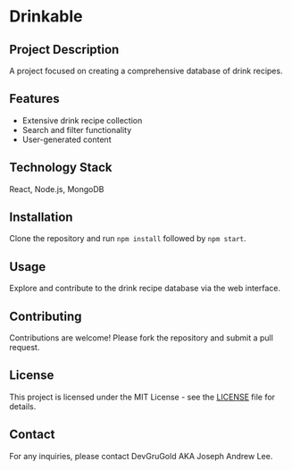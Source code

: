 
# Drinkable

## Project Description
A project focused on creating a comprehensive database of drink recipes.

## Features
- Extensive drink recipe collection
- Search and filter functionality
- User-generated content

## Technology Stack
React, Node.js, MongoDB

## Installation
Clone the repository and run `npm install` followed by `npm start`.

## Usage
Explore and contribute to the drink recipe database via the web interface.

## Contributing
Contributions are welcome! Please fork the repository and submit a pull request.

## License
This project is licensed under the MIT License - see the [LICENSE](LICENSE) file for details.

## Contact
For any inquiries, please contact DevGruGold AKA Joseph Andrew Lee.
